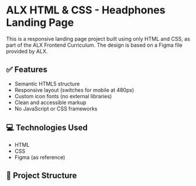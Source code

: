 # ALX HTML & CSS - Headphones Landing Page

This is a responsive landing page project built using only HTML and CSS, as part of the ALX Frontend Curriculum. The design is based on a Figma file provided by ALX.

## ✅ Features

- Semantic HTML5 structure
- Responsive layout (switches for mobile at 480px)
- Custom icon fonts (no external libraries)
- Clean and accessible markup
- No JavaScript or CSS frameworks

## 💻 Technologies Used

- HTML
- CSS
- Figma (as reference)

## 📁 Project Structure
